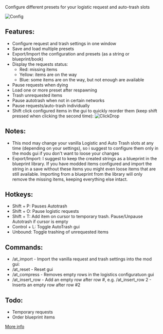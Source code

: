 Configure different presets for your logistic request and auto-trash slots

![Config](https://mods-data.factorio.com/assets/ee3e3a9131dcaddd3c9ee49a3dced17af37a6de8.png)

Features:
---
- Configure request and trash settings in one window
- Save and load multiple presets
- Export/Import the configuration and presets (as a string or blueprint/book)
- Display the requests status:
    + Red: missing items
    + Yellow: items are on the way
    + Blue: some items are on the way, but not enough are available
- Pause requests when dying
- Load one or more preset after respawning
- Trash unrequested items
- Pause autotrash when not in certain networks
- Pause requests/auto-trash individually
- Shift click configured items in the gui to quickly reorder them (keep shift pressed when clicking the second time):
![ClickDrop](https://i.imgur.com/h8XcENe.gif)

Notes:
---
- This mod may change your vanilla Logistic and Auto Trash slots at any time (depending on your settings), so i suggest to configure them only in the mods gui if you don't want to loose your changes
- Export/Import: I suggest to keep the created strings as a blueprint in the blueprint library. If you have modded items configured and import the string in a save without these items you might even loose items that are still available. Importing from a blueprint from the library will only remove the missing items, keeping everything else intact.

Hotkeys:
---
- Shift + P: Pauses Autotrash
- Shift + O: Pause logistic requests
- Shift + T: Add item on cursor to temporary trash. Pause/Unpause Autotrash if cursor is empty
- Control + L: Toggle AutoTrash gui
- Unbound: Toggle trashing of unrequested items

Commands:
---
- /at_import - Import the vanilla request and trash settings into the mod gui:
- /at_reset - Reset gui
- /at_compress - Removes empty rows in the logistics configuratuon gui
- /at_insert_row <number> - Add an empty row after row #<number>, e.g. /at_insert_row 2 - Inserts an empty row after row #2

Todo:
---
- Temporary requests
- Order blueprint items

[More info](https://forums.factorio.com/viewtopic.php?f=97&t=16016)